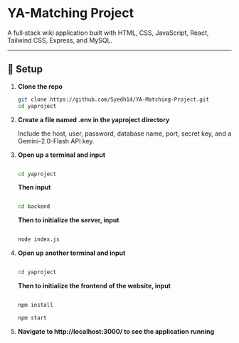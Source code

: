 # YA-Matching Project 

A full‑stack wiki application built with HTML, CSS, JavaScript, React, Tailwind CSS, Express, and MySQL. 

---

## 🚀 Setup

1. **Clone the repo**

   ```bash
   git clone https://github.com/Syedh14/YA-Matching-Project.git
   cd yaproject

2. **Create a file named .env in the yaproject directory**

   Include the host, user, password, database name, port, secret key, and a Gemini-2.0-Flash API key. 

3. **Open up a terminal and input**

   ```bash

   cd yaproject

   ```

   **Then input**

   ```bash

   cd backend

   ```

   **Then to initialize the server, input**

   ```bash

   node index.js

5. **Open up another terminal and input**

   ```bash

   cd yaproject

   ```

   **Then to initialize the frontend of the website, input**

   ```bash

   npm install

   npm start


7. **Navigate to http://localhost:3000/ to see the application running**
   
